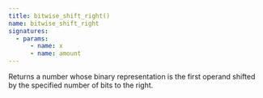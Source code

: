 ```yaml
---
title: bitwise_shift_right()
name: bitwise_shift_right
signatures:
  - params:
      - name: x
      - name: amount
---
```


Returns a number whose binary representation is the first operand shifted by the
specified number of bits to the right.

